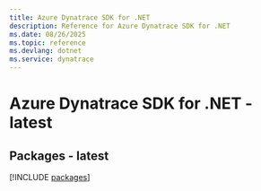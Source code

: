```yaml
---
title: Azure Dynatrace SDK for .NET
description: Reference for Azure Dynatrace SDK for .NET
ms.date: 08/26/2025
ms.topic: reference
ms.devlang: dotnet
ms.service: dynatrace
---
```

# Azure Dynatrace SDK for .NET - latest
## Packages - latest
[!INCLUDE [packages](dynatrace-index.md)]